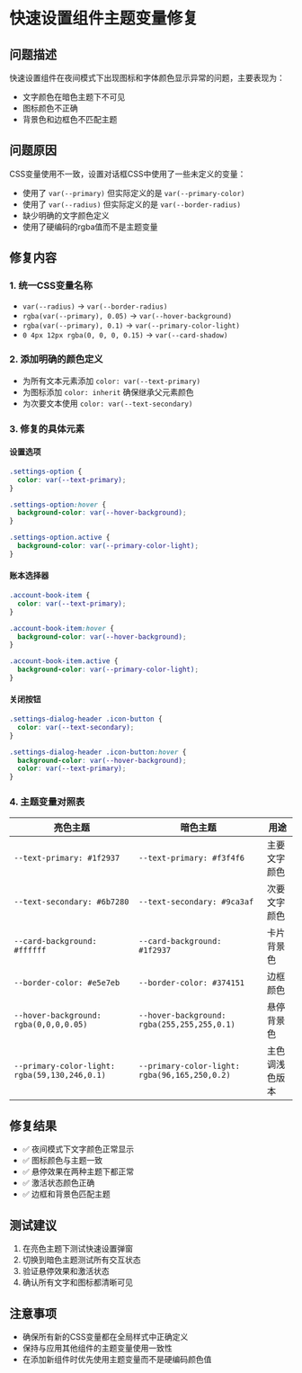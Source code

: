 # 快速设置组件主题变量修复

## 问题描述
快速设置组件在夜间模式下出现图标和字体颜色显示异常的问题，主要表现为：
- 文字颜色在暗色主题下不可见
- 图标颜色不正确
- 背景色和边框色不匹配主题

## 问题原因
CSS变量使用不一致，设置对话框CSS中使用了一些未定义的变量：
- 使用了 `var(--primary)` 但实际定义的是 `var(--primary-color)`
- 使用了 `var(--radius)` 但实际定义的是 `var(--border-radius)`
- 缺少明确的文字颜色定义
- 使用了硬编码的rgba值而不是主题变量

## 修复内容

### 1. 统一CSS变量名称
- `var(--radius)` → `var(--border-radius)`
- `rgba(var(--primary), 0.05)` → `var(--hover-background)`
- `rgba(var(--primary), 0.1)` → `var(--primary-color-light)`
- `0 4px 12px rgba(0, 0, 0, 0.15)` → `var(--card-shadow)`

### 2. 添加明确的颜色定义
- 为所有文本元素添加 `color: var(--text-primary)`
- 为图标添加 `color: inherit` 确保继承父元素颜色
- 为次要文本使用 `color: var(--text-secondary)`

### 3. 修复的具体元素

#### 设置选项
```css
.settings-option {
  color: var(--text-primary);
}

.settings-option:hover {
  background-color: var(--hover-background);
}

.settings-option.active {
  background-color: var(--primary-color-light);
}
```

#### 账本选择器
```css
.account-book-item {
  color: var(--text-primary);
}

.account-book-item:hover {
  background-color: var(--hover-background);
}

.account-book-item.active {
  background-color: var(--primary-color-light);
}
```

#### 关闭按钮
```css
.settings-dialog-header .icon-button {
  color: var(--text-secondary);
}

.settings-dialog-header .icon-button:hover {
  background-color: var(--hover-background);
  color: var(--text-primary);
}
```

### 4. 主题变量对照表

| 亮色主题 | 暗色主题 | 用途 |
|---------|---------|------|
| `--text-primary: #1f2937` | `--text-primary: #f3f4f6` | 主要文字颜色 |
| `--text-secondary: #6b7280` | `--text-secondary: #9ca3af` | 次要文字颜色 |
| `--card-background: #ffffff` | `--card-background: #1f2937` | 卡片背景色 |
| `--border-color: #e5e7eb` | `--border-color: #374151` | 边框颜色 |
| `--hover-background: rgba(0,0,0,0.05)` | `--hover-background: rgba(255,255,255,0.1)` | 悬停背景色 |
| `--primary-color-light: rgba(59,130,246,0.1)` | `--primary-color-light: rgba(96,165,250,0.2)` | 主色调浅色版本 |

## 修复结果
- ✅ 夜间模式下文字颜色正常显示
- ✅ 图标颜色与主题一致
- ✅ 悬停效果在两种主题下都正常
- ✅ 激活状态颜色正确
- ✅ 边框和背景色匹配主题

## 测试建议
1. 在亮色主题下测试快速设置弹窗
2. 切换到暗色主题测试所有交互状态
3. 验证悬停效果和激活状态
4. 确认所有文字和图标都清晰可见

## 注意事项
- 确保所有新的CSS变量都在全局样式中正确定义
- 保持与应用其他组件的主题变量使用一致性
- 在添加新组件时优先使用主题变量而不是硬编码颜色值 